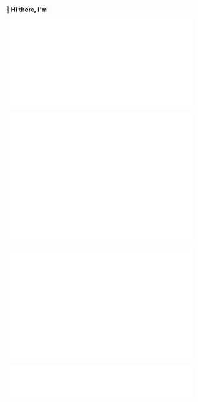 ### 👋 Hi there, I'm

[![Base](./base.svg)](#)

[![Isocalendar](./isocalendar.svg)](#)

[![Habits](./habits.svg)](#)

[![Languages](./languages.svg)](#)
